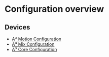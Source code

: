 # Configuration overview


## Devices
- [A³ Motion Configuration](https://doc.a3-audio.com/configuration/moc.html)
- [A³ Mix Configuration](https://doc.a3-audio.com/configuration/mic.html)
- [A³ Core Configuration](https://doc.a3-audio.com/configuration/core.html)
